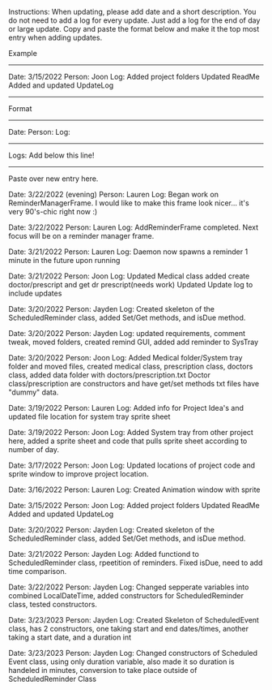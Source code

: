 Instructions: When updating, please add date and a short description. 
You do not need to add a log for every update. 
Just add a log for the end of day or large update.
Copy and paste the format below and make it the top most entry when adding updates.

Example
********************************************
Date: 3/15/2022
Person: Joon
Log: Added project folders
Updated ReadMe
Added and updated UpdateLog

********************************************
Format
********************************************
Date: 
Person: 
Log: 
********************************************

Logs:
Add below this line!
********************************************

Paste over new entry here.

Date: 3/22/2022 (evening)
Person: Lauren
Log: Began work on ReminderManagerFrame. I would like to make this frame look
nicer... it's very 90's-chic right now :)

Date: 3/22/2022
Person: Lauren
Log: AddReminderFrame completed. Next focus will be on a reminder manager frame.

Date: 3/21/2022
Person: Lauren
Log: Daemon now spawns a reminder 1 minute in the future upon running

Date: 3/21/2022
Person: Joon
Log: Updated Medical class added create doctor/prescript and get dr prescript(needs work)
Updated Update log to include updates

Date: 3/20/2022
Person: Jayden
Log: Created skeleton of the ScheduledReminder class, added Set/Get methods, and isDue method.

Date: 3/20/2022
Person: Jayden
Log: updated requirements, comment tweak, moved folders, created remind GUI, added add reminder
to SysTray

Date: 3/20/2022
Person: Joon
Log: Added Medical folder/System tray folder and moved files, created medical class,
prescription class, doctors class, added data folder with doctors/prescription.txt
Doctor class/prescription are constructors and have get/set methods
txt files have "dummy" data.

Date: 3/19/2022
Person: Lauren
Log: Added info for Project Idea's and updated file location for system tray sprite sheet

Date: 3/19/2022
Person: Joon
Log: Added System tray from other project here, added a sprite sheet and code that pulls
sprite sheet according to number of day. 

Date: 3/17/2022
Person: Joon
Log: Updated locations of project code and sprite window to improve project location.

Date: 3/16/2022
Person: Lauren
Log: Created Animation window with sprite

Date: 3/15/2022
Person: Joon
Log: Added project folders
Updated ReadMe
Added and updated UpdateLog

Date: 3/20/2022
Person: Jayden
Log: Created skeleton of the ScheduledReminder class, added Set/Get methods, and isDue method.

Date: 3/21/2022
Person: Jayden
Log: Added functiond to ScheduledReminder class, rpeetition of reminders. Fixed isDue, need to add time comparison.

Date: 3/22/2022
Person: Jayden
Log: Changed sepperate variables into combined LocalDateTime, added constructors for ScheduledReminder class, tested constructors.

Date: 3/23/2023
Person: Jayden
Log: Created Skeleton of ScheduledEvent class, has 2 constructors, one taking start and end dates/times, another taking a start date, and a duration int

Date: 3/23/2023
Person: Jayden
Log: Changed constructors of Scheduled Event class, using only duration variable, also made it so duration is handeled in minutes, conversion to take place outside of ScheduledReminder Class